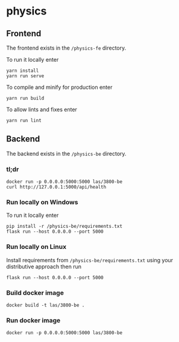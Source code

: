 # physics

## Frontend

The frontend exists in the `/physics-fe` directory.

To run it locally enter
```
yarn install
yarn run serve
```

To compile and minify for production enter
```
yarn run build
```

To allow lints and fixes enter
```
yarn run lint
```

## Backend

The backend exists in the `/physics-be` directory.

### tl;dr

```
docker run -p 0.0.0.0:5000:5000 las/3800-be
curl http://127.0.0.1:5000/api/health
```

### Run locally on Windows

To run it locally enter
```
pip install -r /physics-be/requirements.txt
flask run --host 0.0.0.0 --port 5000
```

### Run locally on Linux

Install requirements from `/physics-be/requirements.txt` using your distributive approach then run
```
flask run --host 0.0.0.0 --port 5000
```

### Build docker image

```
docker build -t las/3800-be .
```

### Run docker image
```
docker run -p 0.0.0.0:5000:5000 las/3800-be
```
